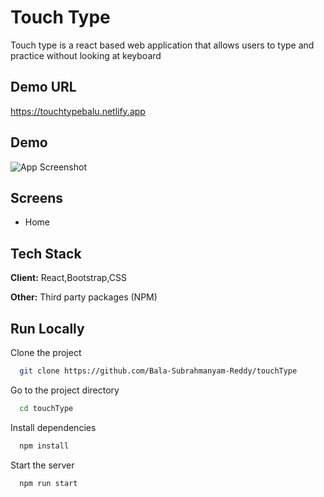 # Touch Type

Touch type is a react based web application that allows users to type and practice without looking at keyboard

## Demo URL

https://touchtypebalu.netlify.app

## Demo

![App Screenshot](https://res.cloudinary.com/dqap9au2g/image/upload/v1684665519/touchTypeGif_jfmuab.gif)

## Screens

- Home

## Tech Stack

**Client:** React,Bootstrap,CSS

**Other:** Third party packages (NPM)

## Run Locally

Clone the project

```bash
  git clone https://github.com/Bala-Subrahmanyam-Reddy/touchType
```

Go to the project directory

```bash
  cd touchType
```

Install dependencies

```bash
  npm install
```

Start the server

```bash
  npm run start
```
